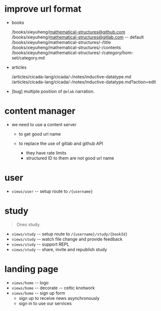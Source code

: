 # improve url format

- books

  /books/xieyuheng/mathematical-structures@github.com
  /books/xieyuheng/mathematical-structures@gitlab.com -- default
  /books/xieyuheng/mathematical-structures/-/title
  /books/xieyuheng/mathematical-structures/-/contents
  /books/xieyuheng/mathematical-structures/-/category/hom-set/category.md

- articles

  /articles/cicada-lang/cicada/-/notes/inductive-datatype.md
  /articles/cicada-lang/cicada/-/notes/inductive-datatype.md?action=edit

- [bug] multiple position of `@elab` narration.

# content manager

- we need to use a content server

  - to get good url name

  - to replace the use of gitlab and github API
    - they have rate limits
    - structured ID to them are not good url name

# user

- `views/user` -- setup route to `/{username}`

# study

> Ones study.

- `views/study` -- setup route to `/{username}/study/{bookId}`
- `views/study` -- watch file change and provide feedback
- `views/study` -- support REPL
- `views/study` -- share, invite and republish study

# landing page

- `views/home` -- logo
- `views/home` -- decorate -- celtic knotwork
- `views/home` -- sign up form
  - sign up to receive news asynchronously
  - sign in to use our services
